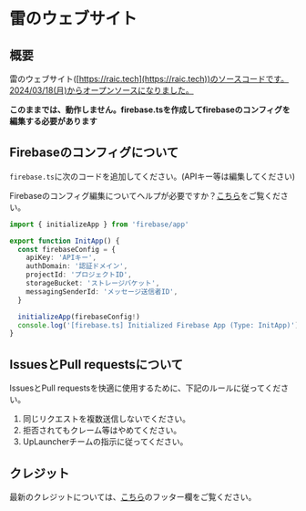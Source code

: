 # 雷のウェブサイト

## 概要

雷のウェブサイト([https://raic.tech](https://raic.tech))のソースコードです。2024/03/18(月)からオープンソースになりました。

**このままでは、動作しません。firebase.tsを作成してfirebaseのコンフィグを編集する必要があります**

## Firebaseのコンフィグについて

`firebase.ts`に次のコードを追加してください。(APIキー等は編集してください)

Firebaseのコンフィグ編集についてヘルプが必要ですか？[こちら](https://firebase.google.com/docs/auth/web/start?hl=ja)をご覧ください。

```typescript
import { initializeApp } from 'firebase/app'

export function InitApp() {
  const firebaseConfig = {
    apiKey: 'APIキー',
    authDomain: '認証ドメイン',
    projectId: 'プロジェクトID',
    storageBucket: 'ストレージバケット',
    messagingSenderId: 'メッセージ送信者ID',
  }

  initializeApp(firebaseConfig!)
  console.log('[firebase.ts] Initialized Firebase App (Type: InitApp)')
}
```

## IssuesとPull requestsについて

IssuesとPull requestsを快適に使用するために、下記のルールに従ってください。

1. 同じリクエストを複数送信しないでください。
2. 拒否されてもクレーム等はやめてください。
3. UpLauncherチームの指示に従ってください。

## クレジット

最新のクレジットについては、[こちら](https://raic.tech)のフッター欄をご覧ください。
